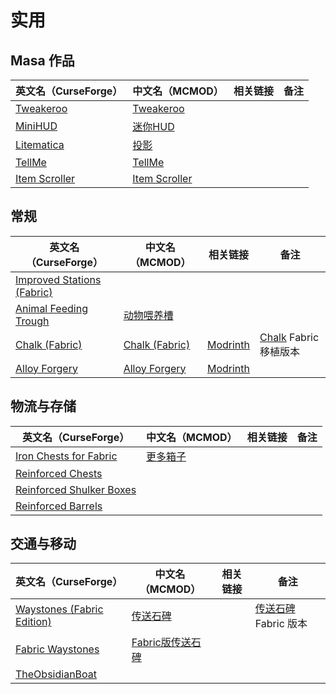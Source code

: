# 实用

## Masa 作品

| 英文名（CurseForge）                                                        | 中文名（MCMOD）                                       | 相关链接 | 备注 |
| --------------------------------------------------------------------------- | ----------------------------------------------------- | -------- | ---- |
| [Tweakeroo](https://www.curseforge.com/minecraft/mc-mods/tweakeroo)         | [Tweakeroo](https://www.mcmod.cn/class/2230.html)     |          |      |
| [MiniHUD](https://www.curseforge.com/minecraft/mc-mods/minihud)             | [迷你HUD](https://www.mcmod.cn/class/2311.html)       |          |      |
| [Litematica](https://www.curseforge.com/minecraft/mc-mods/litematica)       | [投影](https://www.mcmod.cn/class/2261.html)          |          |      |
| [TellMe](https://www.curseforge.com/minecraft/mc-mods/tellme)               | [TellMe](https://www.mcmod.cn/class/2982.html)        |          |      |
| [Item Scroller](https://www.curseforge.com/minecraft/mc-mods/item-scroller) | [Item Scroller](https://www.mcmod.cn/class/1529.html) |          |      |

## 常规

| 英文名（CurseForge）                                                                         | 中文名（MCMOD）                                        | 相关链接                                               | 备注                                                                        |
| -------------------------------------------------------------------------------------------- | ------------------------------------------------------ | ------------------------------------------------------ | --------------------------------------------------------------------------- |
| [Improved Stations (Fabric)](https://www.curseforge.com/minecraft/mc-mods/improved-stations) |                                                        |                                                        |                                                                             |
| [Animal Feeding Trough](https://www.curseforge.com/minecraft/mc-mods/animal-feeding-trough)  | [动物喂养槽](https://www.mcmod.cn/class/3608.html)     |                                                        |                                                                             |
| [Chalk (Fabric)](https://www.curseforge.com/minecraft/mc-mods/chalk-fabric)                  | [Chalk (Fabric)](https://www.mcmod.cn/class/4997.html) | [Modrinth](https://modrinth.com/mod/chalk)             | [Chalk](https://www.curseforge.com/minecraft/mc-mods/chalk) Fabric 移植版本 |
| [Alloy Forgery](https://www.curseforge.com/minecraft/mc-mods/alloy-forgery)                  | [Alloy Forgery](https://www.mcmod.cn/class/4958.html)  | [Modrinth](https://www.modrinth.com/mod/alloy-forgery) |                                                                             |

## 物流与存储

| 英文名（CurseForge）                                                                              | 中文名（MCMOD）                                | 相关链接 | 备注 |
| ------------------------------------------------------------------------------------------------- | ---------------------------------------------- | -------- | ---- |
| [Iron Chests for Fabric](https://www.curseforge.com/minecraft/mc-mods/iron-chests-for-fabric)     | [更多箱子](https://www.mcmod.cn/class/20.html) |          |      |
| [Reinforced Chests](https://www.curseforge.com/minecraft/mc-mods/reinforced-chests)               |                                                |          |      |
| [Reinforced Shulker Boxes](https://www.curseforge.com/minecraft/mc-mods/reinforced-shulker-boxes) |                                                |          |      |
| [Reinforced Barrels](https://www.curseforge.com/minecraft/mc-mods/reinforced-barrels)             |                                                |          |      |

## 交通与移动

| 英文名（CurseForge）                                                                        | 中文名（MCMOD）                                          | 相关链接 | 备注                                                         |
| ------------------------------------------------------------------------------------------- | -------------------------------------------------------- | -------- | ------------------------------------------------------------ |
| [Waystones (Fabric Edition)](https://www.curseforge.com/minecraft/mc-mods/waystones-fabric) | [传送石碑](https://www.mcmod.cn/class/1339.html)         |          | [传送石碑](https://www.mcmod.cn/class/1339.html) Fabric 版本 |
| [Fabric Waystones](https://www.curseforge.com/minecraft/mc-mods/fabric-waystones)           | [Fabric版传送石碑](https://www.mcmod.cn/class/4333.html) |          |                                                              |
| [TheObsidianBoat](https://www.curseforge.com/minecraft/mc-mods/theobsidianboat)             |                                                          |          |                                                              |
